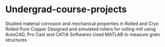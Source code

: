 # Undergrad-course-projects

Studied material corrosion and mechanical properties in Rolled and Cryo Rolled Pure Copper 
Designed and simulated rollers for rolling mill using AutoCAD, Pro Cast and CATIA Softwares
Used MATLAB to measure grain structures
